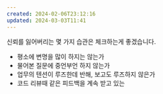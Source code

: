 ```yaml
---
created: 2024-02-06T23:12:16
updated: 2024-03-03T11:41
---
```

신뢰를 잃어버리는 몇 가지 습관은 체크하는게 좋겠습니다.

- 평소에 변명을 많이 하지는 않는가
- 물어본 질문에 중언부언 하지 않는가
- 업무의 텐션이 루즈한데 반해, 보고도 루즈하지 않은가 
- 코드 리뷰때 같은 피드백을 계속 받고 있는